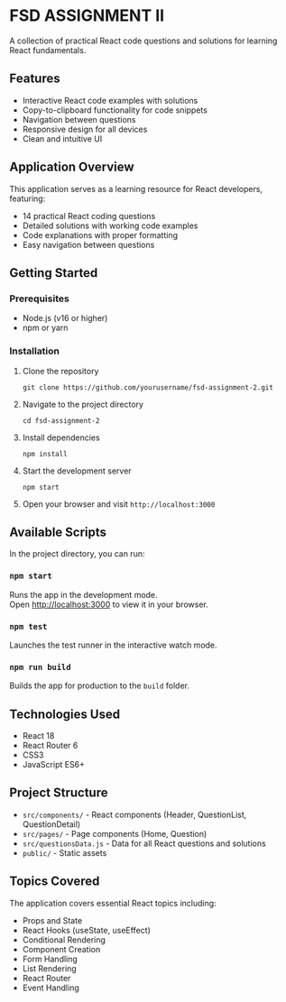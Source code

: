# FSD ASSIGNMENT II

A collection of practical React code questions and solutions for learning React fundamentals.

## Features

- Interactive React code examples with solutions
- Copy-to-clipboard functionality for code snippets
- Navigation between questions
- Responsive design for all devices
- Clean and intuitive UI

## Application Overview

This application serves as a learning resource for React developers, featuring:

- 14 practical React coding questions
- Detailed solutions with working code examples
- Code explanations with proper formatting
- Easy navigation between questions

## Getting Started

### Prerequisites

- Node.js (v16 or higher)
- npm or yarn

### Installation

1. Clone the repository
   ```
   git clone https://github.com/yourusername/fsd-assignment-2.git
   ```

2. Navigate to the project directory
   ```
   cd fsd-assignment-2
   ```

3. Install dependencies
   ```
   npm install
   ```

4. Start the development server
   ```
   npm start
   ```

5. Open your browser and visit `http://localhost:3000`

## Available Scripts

In the project directory, you can run:

### `npm start`

Runs the app in the development mode.\
Open [http://localhost:3000](http://localhost:3000) to view it in your browser.

### `npm test`

Launches the test runner in the interactive watch mode.

### `npm run build`

Builds the app for production to the `build` folder.

## Technologies Used

- React 18
- React Router 6
- CSS3
- JavaScript ES6+

## Project Structure

- `src/components/` - React components (Header, QuestionList, QuestionDetail)
- `src/pages/` - Page components (Home, Question)
- `src/questionsData.js` - Data for all React questions and solutions
- `public/` - Static assets

## Topics Covered

The application covers essential React topics including:

- Props and State
- React Hooks (useState, useEffect)
- Conditional Rendering
- Component Creation
- Form Handling
- List Rendering
- React Router
- Event Handling

